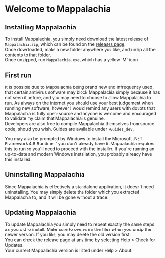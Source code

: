 # Welcome to Mappalachia

## Installing Mappalachia
To install Mappalachia, you simply need download the latest release of `Mappalachia.zip`, which can be found on the [releases page](https://github.com/AHeroicLlama/Mappalachia/releases/).<br/>
Once downloaded, make a new folder anywhere you like, and unzip all the contents to that folder.<br/>
Once unzipped, run `Mappalachia.exe`, which has a yellow 'M' icon.

## First run
It is possible due to Mappalachia being brand new and infrequently used, that certain antivirus software may block Mappalachia simply because it has not seen it before, and you may need to choose to allow Mappalachia to run. As always on the internet you should use your best judgement when running new software, however I would remind any users with doubts that Mappalachia is fully open-source and anyone is welcome and encouraged to validate my claim that Mappalachia is genuine.<br/>
Developers are also free to compile Mappalachia themselves from source code, should you wish. Guides are available under `\Guides_dev`.<br/>

You may also be prompted by Windows to install the Microsoft .NET Framework 4.8 Runtime if you don't already have it. Mappalachia requires this to run so you'll need to proceed with the installer.
If you're running an up-to-date and modern Windows installation, you probably already have this installed.

## Uninstalling Mappalachia
Since Mappalachia is effectively a standalone application, it doesn't need uninstalling. You may simply delete the folder which you extracted Mappalachia to, and it will be gone without a trace.<br/>

## Updating Mappalachia
To update Mappalachia you simply need to repeat exactly the same steps as you did to install. Make sure to *overwrite* the files when you unzip the newer version. If you like, you may delete the old version first.<br/>
You can check the release page at any time by selecting Help > Check for Updates.<br/>
Your current Mappalachia version is listed under Help > About.